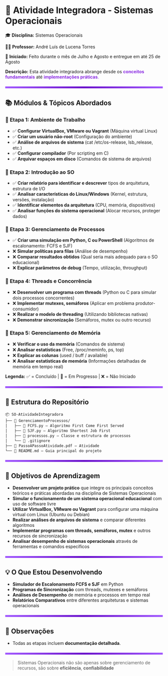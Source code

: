 # 🚀 Atividade Integradora - Sistemas Operacionais

🎓 **Disciplina:** Sistemas Operacionais

👨‍🏫 **Professor:** André Luís de Lucena Torres

📅 **Iniciado:** Feito durante o mês de Julho e Agosto e entregue em até 25 de Agosto


**Descrição:** Esta atividade integradora abrange desde os <span style="color: #8A2BE2;">**conceitos fundamentais**</span> até <span style="color: #8A2BE2;">**implementações práticas**.</span>

<img src="purple-divisor.svg" width="100%" height="6" alt="Divisor roxo">

## 📚 Módulos & Tópicos Abordados

### 🎯 **Etapa 1: Ambiente de Trabalho**
- ✅ **Configurar VirtualBox, VMware ou Vagrant** (Máquina virtual Linux)
- ✅ **Criar um usuário não-root** (Configuração do ambiente)
- ✅ **Análise de arquivos de sistema** (cat /etc/os-release, lsb_release, etc.)
- ✅ **Configurar compilador** (Por scripting em C)
- ✅ **Arquivar espaços em disco** (Comandos de sistema de arquivos)

### 🔧 **Etapa 2: Introdução ao SO**
- ✅ **Criar relatório para identificar e descrever** tipos de arquitetura, estrutura de I/O
- ✅ **Analisar características do Linux/Windows** (Kernel, estrutura, versões, instalação)
- ✅ **Identificar elementos da arquitetura** (CPU, memória, dispositivos)
- ✅ **Analisar funções do sistema operacional** (Alocar recursos, proteger dados)

### 🚀 **Etapa 3: Gerenciamento de Processos**
- ✅ **Criar uma simulação em Python, C ou PowerShell** (Algoritmos de escalonamento: FCFS e SJF)
- ❌ **Simular políticas para filas** (Análise de desempenho)
- ❌ **Comparar resultados obtidos** (Qual seria mais adequado para o SO educacional)
- ❌ **Explicar parâmetros de debug** (Tempo, utilização, throughput)

### 🧵 **Etapa 4: Threads e Concorrência**
- ❌ **Desenvolver um programa com threads** (Python ou C para simular dois processos concorrentes)
- ❌ **Implementar mutexes, semáforos** (Aplicar em problema produtor-consumidor)
- ❌ **Realizar o modelo de threading** (Utilizando bibliotecas nativas)
- ❌ **Demonstrar sincronização** (Semáforos, mutex ou outro recurso)

### 💾 **Etapa 5: Gerenciamento de Memória**
- ❌ **Verificar o uso da memória** (Comandos de sistema)
- ❌ **Analisar estatísticas** (Free, /proc/meminfo, ps, top)
- ❌ **Explicar as colunas** (used / buff / available)
- ❌ **Analisar estatísticas de memória** (Informações detalhadas de memória em tempo real)

**Legenda:**
 ✅ = Concluído | 🔄 = Em Progresso | ❌ = Não Iniciado

<img src="purple-divisor.svg" width="100%" height="6" alt="Divisor roxo">

## 📁 Estrutura do Repositório

```plaintext
📦 SO-AtividadeIntegradora
├── 📂 GerenciamentoProcessos/
│   ├── 🐍 FCFS.py – Algoritmo First Come First Served
│   ├── 🐍 SJF.py – Algoritmo Shortest Job First  
│   ├── 🐍 processos.py – Classe e estrutura de processos
│   └── 📄 .gitignore
├── 📄 PassoAPassoAtividade.pdf – Atividade
└── 📄 README.md – Guia principal do projeto
```

<img src="purple-divisor.svg" width="100%" height="6" alt="Divisor roxo">

## 🎯 Objetivos de Aprendizagem

- **Desenvolver um projeto prático** que integre os principais conceitos teóricos e práticas abordadas na disciplina de Sistemas Operacionais
- **Simular o funcionamento de um sistema operacional educacional** com uso de software livre
- **Utilizar VirtualBox, VMware ou Vagrant** para configurar uma máquina virtual com Linux (Ubuntu ou Debian)
- **Realizar análises de arquivos de sistema** e comparar diferentes algoritmos
- **Implementar programas com threads, semáforos, mutex** e outros recursos de sincronização
- **Analisar desempenho de sistemas operacionais** através de ferramentas e comandos específicos

<img src="purple-divisor.svg" width="100%" height="6" alt="Divisor roxo">

## 💡 O Que Estou Desenvolvendo

- **Simulador de Escalonamento FCFS e SJF** em Python
- **Programas de Sincronização** com threads, mutexes e semáforos
- **Análises de Desempenho** de memória e processos em tempo real
- **Relatórios Comparativos** entre diferentes arquiteturas e sistemas operacionais

<img src="purple-divisor.svg" width="100%" height="6" alt="Divisor roxo">

## 📌 Observações

- Todas as etapas incluem **documentação detalhada**.


<img src="purple-divisor.svg" width="100%" height="6" alt="Divisor roxo">

> Sistemas Operacionais não são apenas sobre gerenciamento de recursos, são sobre **eficiência**, **confiabilidade**